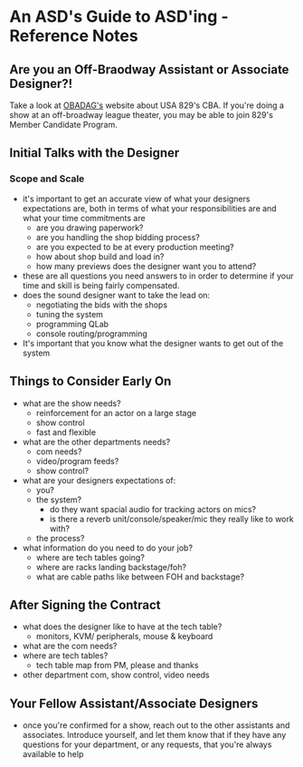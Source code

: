 # An ASD's Guide to ASD'ing - Reference Notes

## Are you an Off-Braodway Assistant or Associate Designer?!
Take a look at [OBADAG's](https://www.assistantdesign.org/) website about USA 829's CBA. If you're doing a show at an off-broadway league theater, you may be able to join 829's Member Candidate Program.

## Initial Talks with the Designer

### Scope and Scale
* it's important to get an accurate view of what your designers expectations are, both in terms of what your responsibilities are and what your time commitments are
	* are you drawing paperwork?
	* are you handling the shop bidding process?
	* are you expected to be at every production meeting?
	* how about shop build and load in?
	* how many previews does the designer want you to attend?
* these are all questions you need answers to in order to determine if your time and skill is being fairly compensated.
* does the sound designer want to take the lead on:
	* negotiating the bids with the shops
	* tuning the system
	* programming QLab
	* console routing/programming
* It's important that you know what the designer wants to get out of the system


## Things to Consider Early On
* what are the show needs?
	* reinforcement for an actor on a large stage
	* show control
	* fast and flexible
* what are the other departments needs?
	* com needs?
	* video/program feeds?
	* show control?
* what are your designers expectations of:
	* you?
	* the system?
		* do they want spacial audio for tracking actors on mics?
		* is there a reverb unit/console/speaker/mic they really like to work with?
	* the process?
* what information do you need to do your job?
	* where are tech tables going?
	* where are racks landing backstage/foh?
	* what are cable paths like between FOH and backstage?

## After Signing the Contract
* what does the designer like to have at the tech table?
	* monitors, KVM/ peripherals, mouse & keyboard
* what are the com needs?
* where are tech tables?
	* tech table map from PM, please and thanks
* other department com, show control, video needs

## Your Fellow Assistant/Associate Designers
* once you're confirmed for a show, reach out to the other assistants and associates. Introduce yourself, and let them know that if they have any questions for your department, or any requests, that you're always available to help